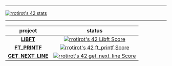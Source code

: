   
------------




[![rrotirot's 42 stats](https://badge42.vercel.app/api/v2/cl9zxw99v00060fl93xy5f1mh/stats?cursusId=21&coalitionId=284)](https://github.com/JaeSeoKim/badge42)


------------



|project| status     |
|:--------------:|:-----------:|
| **[LIBFT](https://github.com/rrotirot/ft_libft)** | [![rrotirot's 42 Libft Score](https://badge42.vercel.app/api/v2/cl9zxw99v00060fl93xy5f1mh/project/2818145)](https://github.com/JaeSeoKim/badge42)    |
| **[FT_PRINTF](https://github.com/rrotirot/ft_printf)**|  [![rrotirot's 42 ft_printf Score](https://badge42.vercel.app/api/v2/cl9zxw99v00060fl93xy5f1mh/project/2842269)](https://github.com/JaeSeoKim/badge42) |
| **[GET_NEXT_LINE](https://github.com/rrotirot/get_next_line)**|  [![rrotirot's 42 get_next_line Score](https://badge42.vercel.app/api/v2/cl9zxw99v00060fl93xy5f1mh/project/2842270)](https://github.com/JaeSeoKim/badge42) |
